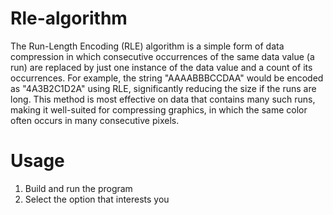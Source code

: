 # Rle-algorithm
The Run-Length Encoding (RLE) algorithm is a simple form of data compression in which consecutive occurrences of the same data value (a run) are replaced by just one instance of the data value and a count of its occurrences. For example, the string "AAAABBBCCDAA" would be encoded as "4A3B2C1D2A" using RLE, significantly reducing the size if the runs are long. This method is most effective on data that contains many such runs, making it well-suited for compressing graphics, in which the same color often occurs in many consecutive pixels.
# Usage
1. Build and run the program
2. Select the option that interests you
